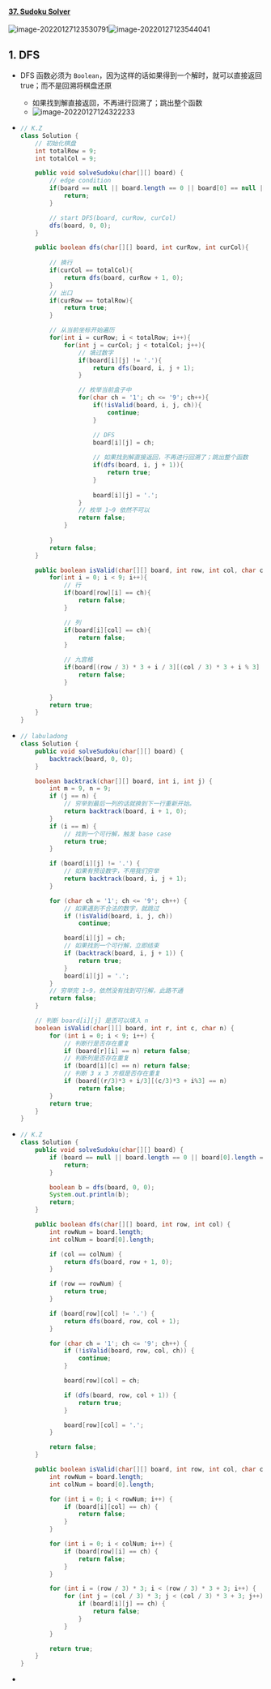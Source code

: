 #### [37. Sudoku Solver](https://leetcode-cn.com/problems/sudoku-solver/)

![image-20220127123530791](https://raw.githubusercontent.com/TWDH/Leetcode-From-Zero/pictures/img/image-20220127123530791.png)![image-20220127123544041](https://raw.githubusercontent.com/TWDH/Leetcode-From-Zero/pictures/img/image-20220127123544041.png)



## 1. DFS

- DFS 函数必须为 `Boolean`，因为这样的话如果得到一个解时，就可以直接返回 true；而不是回溯将棋盘还原

  - 如果找到解直接返回，不再进行回溯了；跳出整个函数
  - ![image-20220127124322233](https://raw.githubusercontent.com/TWDH/Leetcode-From-Zero/pictures/img/image-20220127124322233.png)

- ```java
  // K.Z
  class Solution {
      // 初始化棋盘
      int totalRow = 9;
      int totalCol = 9;
  
      public void solveSudoku(char[][] board) {
          // edge condition
          if(board == null || board.length == 0 || board[0] == null || board[0].length == 0){
              return;
          }
  
          // start DFS(board, curRow, curCol)
          dfs(board, 0, 0);
      }
  
      public boolean dfs(char[][] board, int curRow, int curCol){
          
          // 换行
          if(curCol == totalCol){
              return dfs(board, curRow + 1, 0);
          }
          // 出口
          if(curRow == totalRow){
              return true;
          }
  
          // 从当前坐标开始遍历
          for(int i = curRow; i < totalRow; i++){
              for(int j = curCol; j < totalCol; j++){
                  // 填过数字
                  if(board[i][j] != '.'){
                      return dfs(board, i, j + 1);
                  }
  
                  // 枚举当前盒子中
                  for(char ch = '1'; ch <= '9'; ch++){
                      if(!isValid(board, i, j, ch)){
                          continue;
                      }
  
                      // DFS
                      board[i][j] = ch;
                      
                      // 如果找到解直接返回，不再进行回溯了；跳出整个函数
                      if(dfs(board, i, j + 1)){
                          return true;
                      }
                      
                      board[i][j] = '.';
                  }
                  // 枚举 1~9 依然不可以
                  return false;
              }
              
          }
          return false;
      }
  
      public boolean isValid(char[][] board, int row, int col, char ch){
          for(int i = 0; i < 9; i++){
              // 行
              if(board[row][i] == ch){
                  return false;
              }
  
              // 列
              if(board[i][col] == ch){
                  return false;
              }
  
              // 九宫格
              if(board[(row / 3) * 3 + i / 3][(col / 3) * 3 + i % 3] == ch){
                  return false;
              }
              
          }
          return true;
      }
  }
  ```

- ```java
  // labuladong
  class Solution {
      public void solveSudoku(char[][] board) {
          backtrack(board, 0, 0);
      }
  
      boolean backtrack(char[][] board, int i, int j) {
          int m = 9, n = 9;
          if (j == n) {
              // 穷举到最后一列的话就换到下一行重新开始。
              return backtrack(board, i + 1, 0);
          }
          if (i == m) {
              // 找到一个可行解，触发 base case
              return true;
          }
  
          if (board[i][j] != '.') {
              // 如果有预设数字，不用我们穷举
              return backtrack(board, i, j + 1);
          }
  
          for (char ch = '1'; ch <= '9'; ch++) {
              // 如果遇到不合法的数字，就跳过
              if (!isValid(board, i, j, ch))
                  continue;
  
              board[i][j] = ch;
              // 如果找到一个可行解，立即结束
              if (backtrack(board, i, j + 1)) {
                  return true;
              }
              board[i][j] = '.';
          }
          // 穷举完 1~9，依然没有找到可行解，此路不通
          return false;
      }
  
      // 判断 board[i][j] 是否可以填入 n
      boolean isValid(char[][] board, int r, int c, char n) {
          for (int i = 0; i < 9; i++) {
              // 判断行是否存在重复
              if (board[r][i] == n) return false;
              // 判断列是否存在重复
              if (board[i][c] == n) return false;
              // 判断 3 x 3 方框是否存在重复
              if (board[(r/3)*3 + i/3][(c/3)*3 + i%3] == n)
                  return false;
          }
          return true;
      }
  }
  ```

- ```java
  // K.Z
  class Solution {
      public void solveSudoku(char[][] board) {
          if (board == null || board.length == 0 || board[0].length == 0) {
              return;
          }
  
          boolean b = dfs(board, 0, 0);
          System.out.println(b);
          return;
      }
  
      public boolean dfs(char[][] board, int row, int col) {
          int rowNum = board.length;
          int colNum = board[0].length;
  
          if (col == colNum) {
              return dfs(board, row + 1, 0);
          }
  
          if (row == rowNum) {
              return true;
          }
  
          if (board[row][col] != '.') {
              return dfs(board, row, col + 1);
          }
  
          for (char ch = '1'; ch <= '9'; ch++) {
              if (!isValid(board, row, col, ch)) {
                  continue;
              }
  
              board[row][col] = ch;
  
              if (dfs(board, row, col + 1)) {
                  return true;
              }
  
              board[row][col] = '.';
          }
  
          return false;
      }
  
      public boolean isValid(char[][] board, int row, int col, char ch) {
          int rowNum = board.length;
          int colNum = board[0].length;
  
          for (int i = 0; i < rowNum; i++) {
              if (board[i][col] == ch) {
                  return false;
              }
          }
  
          for (int i = 0; i < colNum; i++) {
              if (board[row][i] == ch) {
                  return false;
              }
          }
  
          for (int i = (row / 3) * 3; i < (row / 3) * 3 + 3; i++) {
              for (int j = (col / 3) * 3; j < (col / 3) * 3 + 3; j++) {
                  if (board[i][j] == ch) {
                      return false;
                  }
              }
          }
  
          return true;
      }
  }
  ```

- 